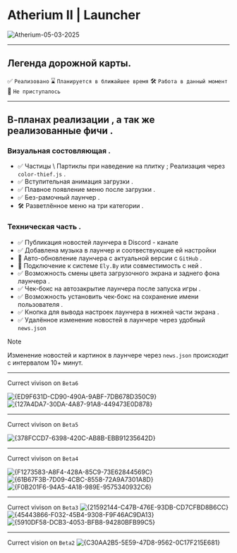 # Atherium II | Launcher
![Atherium-05-03-2025](https://github.com/user-attachments/assets/a9a268ee-2e4e-4275-8036-35f2e48fa906)

__________________

## Легенда дорожной карты.
✅ ` Реализовано `
⌛ ` Планируется в ближайшее время `
🛠️ ` Работа в данный момент `
🛑 ` Не приступалось `

_____________

## В-планах реализации , а так же реализованные фичи .
### Визуальная состовляющая .
- ✅ Частицы \ Партиклы при наведение на плитку ; Реализация через ` color-thief.js ` .
- ✅ Вступительная анимация загрузки .
- ✅ Плавное появление меню после загрузки .
- ✅ Без-рамочный лаунчер .
- 🛠️ Разветлённое меню на три категории .

### Техническая часть .
- ✅ Публикация новостей лаунчера в Discord - канале
- ✅ Добавлена музыка в лаунчер и соотвествующие ей настройки
- 🛑 Авто-обновление лаунчера с актуальной версии с ` GitHub ` .
- 🛑 Подключение к системе ` Ely.By ` или совместимость с ней .
- ✅ Возможность смены цвета загрузочного экрана и заднего фона лаунчера .
- ✅ Чек-бокс на автозакрытие лаунчера после запуска игры .
- ✅ Возможность установить чек-бокс на сохранение имени пользователя .
- ✅ Кнопка для вывода настроек лаунчера в нижней части экрана .
- ✅ Удалённое изменение новостей в лаунчере через удобный ` news.json `
> [!NOTE]
> Изменение новостей и картинок в лаунчере через `news.json` происходит с интервалом 10+ минут.
______________
Currect vivison on `Beta6`

![{ED9F631D-CD90-490A-9ABF-7DB678D350C9}](https://github.com/user-attachments/assets/b0423e7f-de8e-4d52-b191-aaeac977b3f4)
![{127A4DA7-30DA-4A87-91A8-449473E0D878}](https://github.com/user-attachments/assets/e924d550-94aa-46e4-b929-d5006cd3b058)



__________
Currect vivison on `Beta5`

![{378FCCD7-6398-420C-AB8B-EBB91235642D}](https://github.com/user-attachments/assets/ac0513d7-61ef-4c57-9441-97a29c069674)


__________
Currect vivison on `Beta4`

![{F1273583-A8F4-428A-85C9-73E62844569C}](https://github.com/user-attachments/assets/98e2d625-cb6c-49b6-baf5-943ef3e8e74d)
![{61B67F3B-7D09-4CBC-8558-72A9A7301A8D}](https://github.com/user-attachments/assets/0736126b-8192-4e15-a4ee-297afd3b2b53)
![{F0B201F6-94A5-4A18-989E-9575340932C6}](https://github.com/user-attachments/assets/f32a0a82-5e25-4d32-a659-a0fa31282e51)


_________

Currect vivison on `Beta3`
![{21592144-C47B-476E-93DB-CD7CFBD8B6CC}](https://github.com/user-attachments/assets/8f1b8052-fd47-4a49-8aa4-f3169d5f383f)
![{45443866-F032-45B4-9308-F9F46AC9DA13}](https://github.com/user-attachments/assets/fbc2e657-ac95-4362-86cf-5402fd0828c7)
![{5910DF58-DCB3-4053-BFB8-94280BFB99C5}](https://github.com/user-attachments/assets/16010a89-5e1a-48b3-a1c1-5d71ad2f3ed6)


______

Currect vision on `Beta2`
![{C30AA2B5-5E59-47D8-9562-0C17F215E681}](https://github.com/user-attachments/assets/d20c0c08-7e98-4a3f-a56f-469f5b6a008d)

